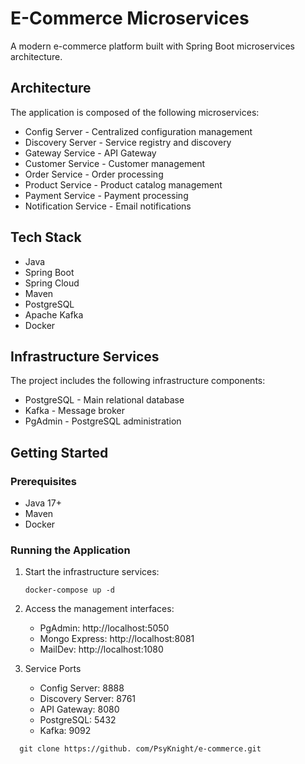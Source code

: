 # E-Commerce Microservices

A modern e-commerce platform built with Spring Boot microservices architecture.

## Architecture

The application is composed of the following microservices:

- Config Server - Centralized configuration management
- Discovery Server - Service registry and discovery
- Gateway Service - API Gateway
- Customer Service - Customer management
- Order Service - Order processing
- Product Service - Product catalog management
- Payment Service - Payment processing
- Notification Service - Email notifications

## Tech Stack

- Java
- Spring Boot
- Spring Cloud
- Maven
- PostgreSQL
- Apache Kafka
- Docker

## Infrastructure Services

The project includes the following infrastructure components:

- PostgreSQL - Main relational database
- Kafka - Message broker
- PgAdmin - PostgreSQL administration

## Getting Started

### Prerequisites

- Java 17+
- Maven
- Docker

### Running the Application

1. Start the infrastructure services:
    ```docker
    docker-compose up -d
    ```

2. Access the management interfaces:
   - PgAdmin: http://localhost:5050
   - Mongo Express: http://localhost:8081
   - MailDev: http://localhost:1080

3. Service Ports
   - Config Server: 8888
   - Discovery Server: 8761
   - API Gateway: 8080
   - PostgreSQL: 5432
   - Kafka: 9092
```git
  git clone https://github. com/PsyKnight/e-commerce.git
```
